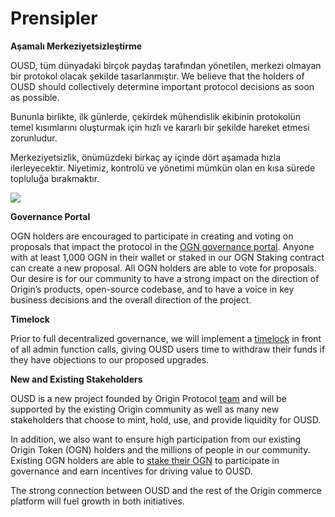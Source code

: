 # Prensipler

**Aşamalı Merkeziyetsizleştirme**

OUSD, tüm dünyadaki birçok paydaş tarafından yönetilen, merkezi olmayan bir protokol olacak şekilde tasarlanmıştır. We believe that the holders of OUSD should collectively determine important protocol decisions as soon as possible.

Bununla birlikte, ilk günlerde, çekirdek mühendislik ekibinin protokolün temel kısımlarını oluşturmak için hızlı ve kararlı bir şekilde hareket etmesi zorunludur.

Merkeziyetsizlik, önümüzdeki birkaç ay içinde dört aşamada hızla ilerleyecektir. Niyetimiz, kontrolü ve yönetimi mümkün olan en kısa sürede topluluğa bırakmaktır.

![](../.gitbook/assets/ousd_docs_graphics_2%20%283%29.png)

**Governance Portal**

OGN holders are encouraged to participate in creating and voting on proposals that impact the protocol in the [OGN governance portal](https://vote.originprotocol.com). Anyone with at least 1,000 OGN in their wallet or staked in our OGN Staking contract can create a new proposal. All OGN holders are able to vote for proposals. Our desire is for our community to have a strong impact on the direction of Origin’s products, open-source codebase, and to have a voice in key business decisions and the overall direction of the project.

**Timelock**

Prior to full decentralized governance, we will implement a [timelock](../smart-contracts/api/timelock.md) in front of all admin function calls, giving OUSD users time to withdraw their funds if they have objections to our proposed upgrades.

**New and Existing Stakeholders**

OUSD is a new project founded by Origin Protocol [team](www.originprotocol.com/team) and will be supported by the existing Origin community as well as many new stakeholders that choose to mint, hold, use, and provide liquidity for OUSD.

In addition, we also want to ensure high participation from our existing Origin Token \(OGN\) holders and the millions of people in our community. Existing OGN holders are able to [stake their OGN](ogn-staking.md) to participate in governance and earn incentives for driving value to OUSD.

The strong connection between OUSD and the rest of the Origin commerce platform will fuel growth in both initiatives.



